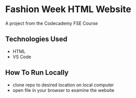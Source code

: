 # Fashion Week HTML Website
A project from the Codecademy FSE Course

## Technologies Used
* HTML
* VS Code

## How To Run Locally
* clone repo to desired location on local computer
* open file in your browser to examine the website
